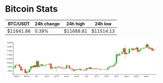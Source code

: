 # Bitcoin Stats

BTC/USDT|24h change|24h high|24h low|
|---|---|---|---|
|$11641.86|0.39%|$11688.81|$11514.13|

<img src="./chart.svg">

